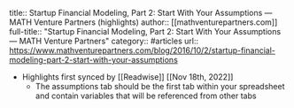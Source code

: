 title:: Startup Financial Modeling, Part 2: Start With Your Assumptions — MATH Venture Partners (highlights)
author:: [[mathventurepartners.com]]
full-title:: "Startup Financial Modeling, Part 2: Start With Your Assumptions — MATH Venture Partners"
category:: #articles
url:: https://www.mathventurepartners.com/blog/2016/10/2/startup-financial-modeling-part-2-start-with-your-assumptions

- Highlights first synced by [[Readwise]] [[Nov 18th, 2022]]
	- The assumptions tab should be the first tab within your spreadsheet and contain variables that will be referenced from other tabs
